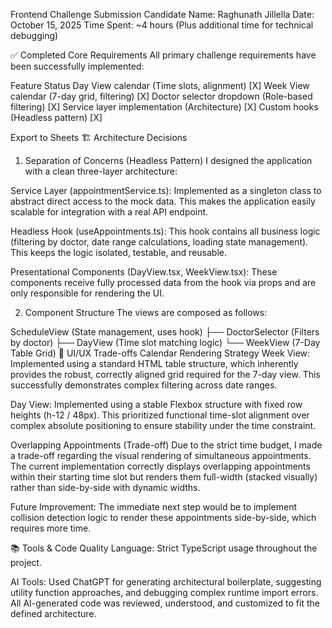 Frontend Challenge Submission
Candidate Name: Raghunath Jillella
Date: October 15, 2025
Time Spent: ~4 hours (Plus additional time for technical debugging)

✅ Completed Core Requirements
All primary challenge requirements have been successfully implemented:

Feature	Status
Day View calendar (Time slots, alignment)	[X]
Week View calendar (7-day grid, filtering)	[X]
Doctor selector dropdown (Role-based filtering)	[X]
Service layer implementation (Architecture)	[X]
Custom hooks (Headless pattern)	[X]

Export to Sheets
🏗️ Architecture Decisions
1. Separation of Concerns (Headless Pattern)
I designed the application with a clean three-layer architecture:

Service Layer (appointmentService.ts): Implemented as a singleton class to abstract direct access to the mock data. This makes the application easily scalable for integration with a real API endpoint.

Headless Hook (useAppointments.ts): This hook contains all business logic (filtering by doctor, date range calculations, loading state management). This keeps the logic isolated, testable, and reusable.

Presentational Components (DayView.tsx, WeekView.tsx): These components receive fully processed data from the hook via props and are only responsible for rendering the UI.

2. Component Structure
The views are composed as follows:

ScheduleView (State management, uses hook)
├── DoctorSelector (Filters by doctor)
├── DayView (Time slot matching logic)
└── WeekView (7-Day Table Grid)
🎨 UI/UX Trade-offs
Calendar Rendering Strategy
Week View: Implemented using a standard HTML table structure, which inherently provides the robust, correctly aligned grid required for the 7-day view. This successfully demonstrates complex filtering across date ranges.

Day View: Implemented using a stable Flexbox structure with fixed row heights (h-12 / 48px). This prioritized functional time-slot alignment over complex absolute positioning to ensure stability under the time constraint.

Overlapping Appointments (Trade-off)
Due to the strict time budget, I made a trade-off regarding the visual rendering of simultaneous appointments. The current implementation correctly displays overlapping appointments within their starting time slot but renders them full-width (stacked visually) rather than side-by-side with dynamic widths.

Future Improvement: The immediate next step would be to implement collision detection logic to render these appointments side-by-side, which requires more time.

📚 Tools & Code Quality
Language: Strict TypeScript usage throughout the project.

AI Tools: Used ChatGPT for generating architectural boilerplate, suggesting utility function approaches, and debugging complex runtime import errors. All AI-generated code was reviewed, understood, and customized to fit the defined architecture.